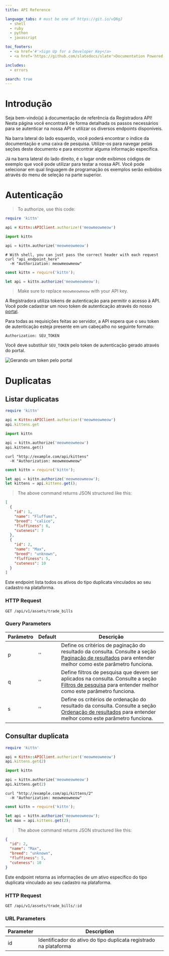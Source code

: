 ```yaml
---
title: API Reference

language_tabs: # must be one of https://git.io/vQNgJ
  - shell
  - ruby
  - python
  - javascript

toc_footers:
  - <a href='#'>Sign Up for a Developer Key</a>
  - <a href='https://github.com/slatedocs/slate'>Documentation Powered by Slate</a>

includes:
  - errors

search: true
---
```


# Introdução

Seja bem-vindo(a) à documentação de referência da Registradora API! Nesta página você encontrará de forma detalhada os passos necessários para se autenticar na nossa API e utilizar os diversos endpoints disponíveis. 

Na barra lateral do lado esquerdo, você poderá encontrar o índice da documentação e uma caixa de pesquisa. Utilize-os para navegar pelas seções deste documento e para encontrar alguma informação específica.

Já na barra lateral do lado direito, é o lugar onde exibimos códigos de exemplo que você pode utilizar para testar a nossa API. Você pode selecionar em qual linguagem de programação os exemplos serão exibidos através do menu de seleção na parte superior.  

# Autenticação

> To authorize, use this code:

```ruby
require 'kittn'

api = Kittn::APIClient.authorize!('meowmeowmeow')
```

```python
import kittn

api = kittn.authorize('meowmeowmeow')
```

```shell
# With shell, you can just pass the correct header with each request
curl "api_endpoint_here"
  -H "Authorization: meowmeowmeow"
```

```javascript
const kittn = require('kittn');

let api = kittn.authorize('meowmeowmeow');
```

> Make sure to replace `meowmeowmeow` with your API key.

A Registradora utiliza tokens de autenticação para permitir o acesso à API. Você pode cadastrar um novo token de autenticação através do nosso [portal](http://example.com/developers). 

Para todas as requisições feitas ao servidor, a API espera que o seu token de autenticação esteja presente em um cabeçalho no seguinte formato:

`Authorization: SEU_TOKEN`

<aside class="notice">
Você deve substituir <code>SEU_TOKEN</code> pelo token de autenticação gerado através do portal.
</aside>

![Gerando um token pelo portal](images/autenticacao/gerar-token.gif)

# Duplicatas

## Listar duplicatas

```ruby
require 'kittn'

api = Kittn::APIClient.authorize!('meowmeowmeow')
api.kittens.get
```

```python
import kittn

api = kittn.authorize('meowmeowmeow')
api.kittens.get()
```

```shell
curl "http://example.com/api/kittens"
  -H "Authorization: meowmeowmeow"
```

```javascript
const kittn = require('kittn');

let api = kittn.authorize('meowmeowmeow');
let kittens = api.kittens.get();
```

> The above command returns JSON structured like this:

```json
[
  {
    "id": 1,
    "name": "Fluffums",
    "breed": "calico",
    "fluffiness": 6,
    "cuteness": 7
  },
  {
    "id": 2,
    "name": "Max",
    "breed": "unknown",
    "fluffiness": 5,
    "cuteness": 10
  }
]
```

Este endpoint lista todos os ativos do tipo duplicata vinculados ao seu cadastro na plataforma.

### HTTP Request

`GET /api/v1/assets/trade_bills`

### Query Parameters

Parâmetro | Default | Descrição
--------- | ------- | -----------
p | '' | Define os critérios de paginação do resultado da consulta. Consulte a seção [Paginação de resultados](##paginacao-de-resultados) para entender melhor como este parâmetro funciona.
q | '' | Define filtros de pesquisa que devem ser aplicados na consulta. Consulte a seção [Filtros de pesquisa](##filtros-de-pesquisa) para entender melhor como este parâmetro funciona.
s | '' | Define os critérios de ordenação do resultado da consulta. Consulte a seção [Ordenação de resultados](##ordenacao-de-resultados) para entender melhor como este parâmetro funciona.

## Consultar duplicata

```ruby
require 'kittn'

api = Kittn::APIClient.authorize!('meowmeowmeow')
api.kittens.get(2)
```

```python
import kittn

api = kittn.authorize('meowmeowmeow')
api.kittens.get(2)
```

```shell
curl "http://example.com/api/kittens/2"
  -H "Authorization: meowmeowmeow"
```

```javascript
const kittn = require('kittn');

let api = kittn.authorize('meowmeowmeow');
let max = api.kittens.get(2);
```

> The above command returns JSON structured like this:

```json
{
  "id": 2,
  "name": "Max",
  "breed": "unknown",
  "fluffiness": 5,
  "cuteness": 10
}
```

Este endpoint retorna as informações de um ativo específico do tipo duplicata vinculado ao seu cadastro na plataforma.

### HTTP Request

`GET /api/v1/assets/trade_bills/:id`

### URL Parameters

Parameter | Description
--------- | -----------
id | Identificador do ativo do tipo duplicata registrado na plataforma
